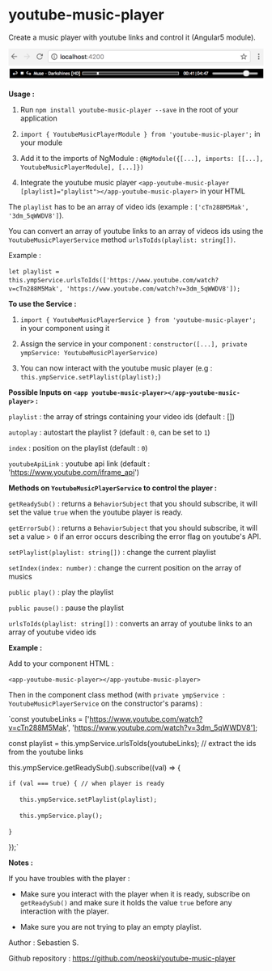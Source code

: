 # youtube-music-player
Create a music player with youtube links and control it (Angular5 module).

<img src="https://github.com/neoski/youtube-music-player/blob/master/ymp.png"/>

**Usage :**

1. Run `npm install youtube-music-player --save` in the root of your application

2. `import { YoutubeMusicPlayerModule } from 'youtube-music-player';` in your module

3. Add it to the imports of NgModule : `@NgModule({[...], imports: [[...], YoutubeMusicPlayerModule], [...]})`

4. Integrate the youtube music player `<app-youtube-music-player [playlist]="playlist"></app-youtube-music-player>` in your HTML

The `playlist` has to be an array of video ids (example : `['cTn288M5Mak', '3dm_5qWWDV8']`).

You can convert an array of youtube links to an array of videos ids using the `YoutubeMusicPlayerService` method `urlsToIds(playlist: string[])`.

Example : 

`let playlist = this.ympService.urlsToIds(['https://www.youtube.com/watch?v=cTn288M5Mak', 'https://www.youtube.com/watch?v=3dm_5qWWDV8']);`

**To use the Service :**

1. `import { YoutubeMusicPlayerService } from 'youtube-music-player';` in your component using it

2. Assign the service in your component : `constructor([...], private ympService: YoutubeMusicPlayerService)`

3. You can now interact with the youtube music player (e.g : `this.ympService.setPlaylist(playlist);`)

**Possible Inputs on `<app youtube-music-player></app-youtube-music-player>` :**

`playlist` : the array of strings containing your video ids (default : [])

`autoplay` : autostart the playlist ? (default : `0`, can be set to `1`)

`index` : position on the playlist (default : `0`)

`youtubeApiLink` : youtube api link (default : 'https://www.youtube.com/iframe_api')

**Methods on `YoutubeMusicPlayerService` to control the player :**

`getReadySub()` : returns a `BehaviorSubject` that you should subscribe, it will set the value `true` when the youtube player is ready. 

`getErrorSub()` : returns a `BehaviorSubject` that you should subscribe, it will set a value `> 0` if an error occurs describing the error flag on youtube's API.

`setPlaylist(playlist: string[])` : change the current playlist

`setIndex(index: number)` : change the current position on the array of musics

`public play()` : play the playlist

`public pause()` : pause the playlist

`urlsToIds(playlist: string[])` : converts an array of youtube links to an array of youtube video ids

**Example :**

Add to your component HTML :

`<app-youtube-music-player></app-youtube-music-player>`

Then in the component class method (with `private ympService : YoutubeMusicPlayerService` on the constructor's params) :

`const youtubeLinks = ['https://www.youtube.com/watch?v=cTn288M5Mak', 'https://www.youtube.com/watch?v=3dm_5qWWDV8'];

const playlist = this.ympService.urlsToIds(youtubeLinks); // extract the ids from the youtube links

this.ympService.getReadySub().subscribe((val) => {

    if (val === true) { // when player is ready
    
       this.ympService.setPlaylist(playlist);
       
       this.ympService.play();
       
    }
});`




**Notes :**

If you have troubles with the player :

- Make sure you interact with the player when it is ready, subscribe on `getReadySub()` and make sure it holds the value `true` before any interaction with the player.

- Make sure you are not trying to play an empty playlist.

Author : Sebastien S.

Github repository : https://github.com/neoski/youtube-music-player
